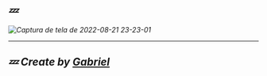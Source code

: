 ## <i>💤<br/>  

![Captura de tela de 2022-08-21 23-23-01](https://user-images.githubusercontent.com/92071360/185839213-9a5903e8-a870-4acb-a9e4-b188c99cbcfb.png)

<hr/>

## 💤 Create by <a href="https://instagram.com/gabrielbarrozs">Gabriel<a/>
